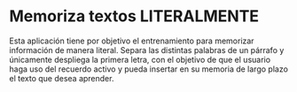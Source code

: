 # Memoriza textos LITERALMENTE

Esta aplicación tiene por objetivo el entrenamiento para memorizar información de manera literal. Separa las distintas palabras de un párrafo y únicamente despliega la primera letra, con el objetivo de que el usuario haga uso del recuerdo activo y pueda insertar en su memoria de largo plazo el texto que desea aprender.